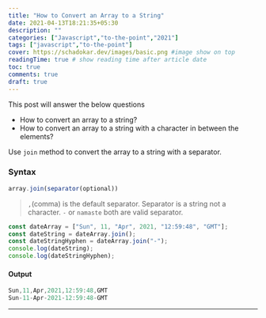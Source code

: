 ```yaml
---
title: "How to Convert an Array to a String"
date: 2021-04-13T18:21:35+05:30
description: ""
categories: ["Javascript","to-the-point","2021"]
tags: ["javascript","to-the-point"]
cover: https://schadokar.dev/images/basic.png #image show on top
readingTime: true # show reading time after article date
toc: true
comments: true
draft: true
---
```


This post will answer the below questions

- How to convert an array to a string?
- How to convert an array to a string with a character in between the elements?

Use `join` method to convert the array to a string with a separator. 

### Syntax

```js
array.join(separator(optional))
```
> `,`(comma) is the default separator. Separator is a string not a character. `-` or `namaste` both are valid separator.

```js
const dateArray = ["Sun", 11, "Apr", 2021, "12:59:48", "GMT"];
const dateString = dateArray.join();
const dateStringHyphen = dateArray.join("-");
console.log(dateString);
console.log(dateStringHyphen);
```

#### Output

```js
Sun,11,Apr,2021,12:59:48,GMT
Sun-11-Apr-2021-12:59:48-GMT
```

---

